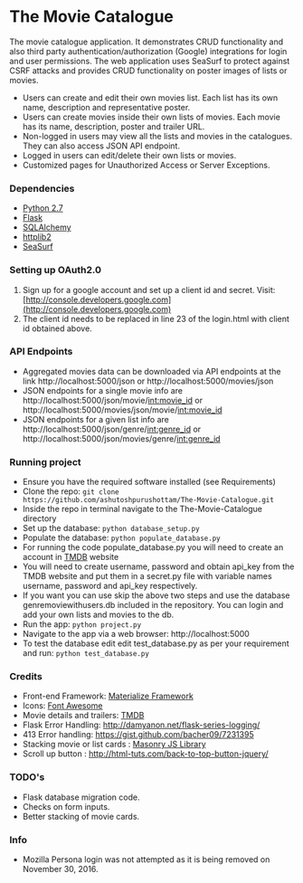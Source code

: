 # The Movie Catalogue #

The movie catalogue application. It demonstrates CRUD functionality and also third party 
authentication/authorization (Google) integrations for login and user permissions.
The web application uses SeaSurf to protect against CSRF attacks and provides CRUD functionality
on poster images of lists or movies. 

- Users can create and edit their own movies list. Each list has its own name, 
description and representative poster.
- Users can create movies inside their own lists of movies. Each movie has its name,
description, poster and trailer URL. 
- Non-logged in users may view all the lists and movies in the catalogues. They can also 
access JSON API endpoint.
- Logged in users can edit/delete their own lists or movies.
- Customized pages for Unauthorized Access or Server Exceptions. 

### Dependencies ###
- [Python 2.7][1]
- [Flask][2]
- [SQLAlchemy][3]
- [httplib2][4]
- [SeaSurf][5]

### Setting up OAuth2.0 ###
1. Sign up for a google account and set up a client id and secret. Visit: [http://console.developers.google.com](http://console.developers.google.com)
2. The client id needs to be replaced in line 23 of the login.html with client id obtained above.

### API Endpoints ###
- Aggregated movies data can be downloaded via API endpoints at the link http://localhost:5000/json or
http://localhost:5000/movies/json
- JSON endpoints for a single movie info are http://localhost:5000/json/movie/<int:movie_id> or
http://localhost:5000/movies/json/movie/<int:movie_id>
- JSON endpoints for a given list info are http://localhost:5000/json/genre/<int:genre_id> 
or http://localhost:5000/json/movies/genre/<int:genre_id>

### Running project ###
- Ensure you have the required software installed (see Requirements)
- Clone the repo: `git clone https://github.com/ashutoshpurushottam/The-Movie-Catalogue.git`
- Inside the repo in terminal navigate to the The-Movie-Catalogue directory
- Set up the database: `python database_setup.py`
- Populate the database: `python populate_database.py` 
- For running the code populate_database.py you will need to create an account in [TMDB][8] website
- You will need to create username, password and obtain api_key from the TMDB website and 
put them in a secret.py file with variable names username, password and api_key respectively. 
- If you want you can use skip the above two steps and use the database genremoviewithusers.db 
included in the repository. You can login and add your own lists and movies to the db. 
- Run the app: `python project.py`
- Navigate to the app via a web browser: http://localhost:5000
- To test the database edit edit test_database.py as per your requirement and run: `python test_database.py`

### Credits ###
- Front-end Framework: [Materialize Framework][6]
- Icons: [Font Awesome][7]
- Movie details and trailers: [TMDB][8]
- Flask Error Handling: http://damyanon.net/flask-series-logging/
- 413 Error handling: https://gist.github.com/bacher09/7231395
- Stacking movie or list cards : [Masonry JS Library][9]
- Scroll up button : http://html-tuts.com/back-to-top-button-jquery/


### TODO's ###
- Flask database migration code.
- Checks on form inputs. 
- Better stacking of movie cards.

### Info ###
- Mozilla Persona login was not attempted as it is being removed on November 30, 2016.

[1]: https://www.python.org/downloads/
[2]: http://flask.pocoo.org
[3]: http://www.sqlalchemy.org
[4]: https://github.com/jcgregorio/httplib2
[5]: https://flask-seasurf.readthedocs.org/en/latest/
[6]: http://materializecss.com/
[7]: http://fontawesome.io/
[8]: https://www.themoviedb.org/
[9]: http://masonry.desandro.com/
